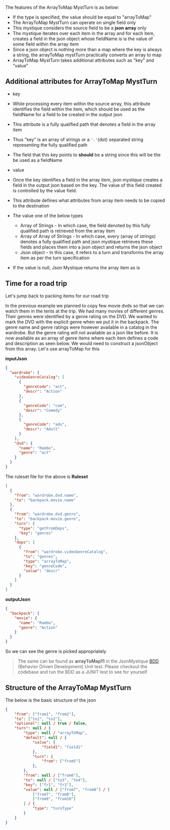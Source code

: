 The features of the ArrayToMap MystTurn is as below:

* If the type is specified, the value should be equal to "arrayToMap"
* The ArrayToMap MystTurn can operate on single field only
* This mystique considers the source field to be a **json array** only
* The mystique iterates over each item in the array and for each item, creates a field in the json object whose fieldName is is the value of some field within the array item
* Since a json object is nothing more than a map where the key is always a string, the arrayToMap mystTurn practically converts an array to map
* ArrayToMap MystTurn takes additional attributes such as "key" and "value"

## Additional attributes for ArrayToMap MystTurn

* key
 * While processing every item within the source array, this attribute identifies the field within the item, which should be used as the fieldName for a field to be created in the output json
 * This attribute is a fully qualified path that denotes a field in the array item
 * Thus "key" is an array of strings or a `'.'`(dot) separated string representing the fully qualified path
 * The field that this key points to **should** be a string since this will be the be used as a fieldName

* value
 * Once the key identifies a field in the array item, json mystique creates a field in the output json based on the key. The value of this field created is controlled by the value field.
 * This attribute defines what attributes from array item needs to be copied to the destination
 * The value one of the below types
    * Array of Strings - In which case, the field denoted by this fully qualified path is retrieved from the array item
    * Array of Array of Strings - In which case, every (array of strings) denotes a fully qualified path and json mystique retrieves these fields and places them into a json object and returns the json object
    * Json object - In this case, it refers to a turn and transforms the array item as per the turn specification
 * If the value is null, Json Mystique returns the array item as is

## Time for a road trip 
Let's jump back to packing items for our road trip

In the previous example we planned to copy few movie dvds so that we can watch them in the tents at the trip. We had many movies of different genres. Their genres were identified by a genre rating on the DVD. We wanted to mark the DVD with the explicit genre when we put it in the backpack. The genre name and genre ratings were however available in a catalog in the wardrobe. But the genre rating will not available as a json like before. It is now available as an array of genre items where each item defines a code and description as seen below. We would need to construct a jsonObject from this array. Let's use arrayToMap for this

**inputJson**
```json
{
  "wardrobe": {
    "videoGenreCatalog": [
      {
        "genreCode": "act",
        "descr": "Action"
      },
      {
        "genreCode": "com",
        "descr": "Comedy"
      },
      {
        "genreCode": "adu",
        "descr": "Adult"
      }
    ],
    "dvd": {
      "name": "Rambo",
      "genre": "act"
    }
  }
}
```


The ruleset file for the above is
**Ruleset**
```json
[
  {
    "from": "wardrobe.dvd.name",
    "to": "backpack.movie.name"
  },
  {
    "from": "wardrobe.dvd.genre",
    "to": "backpack.movie.genre",
    "turn": {
      "type": "getFromDeps",
      "key": "genres"
    },
    "deps": [
      {
        "from": "wardrobe.videoGenreCatalog",
        "to": "genres",
        "type": "arrayToMap",
        "key": "genreCode",
        "value": "descr"
      }
    ]
  }
]
```

**outputJson**
```json
{
  "backpack": {
    "movie": {
      "name": "Rambo",
      "genre": "Action"
    }
  }
}
```

So we can see the genre is picked appropriately

> The same can be found as **arrayToMap11** in the JsonMystique [BDD](../json-mystique-libs/json-mystique/src/test/java/com/balajeetm/mystique/core/JsonMystiquePositiveBDD.java) (Behavior Driven Development) Unit test. Please checkout the codebase and run the BDD as a JUNIT test to see for yourself

## Structure of the ArrayToMap MystTurn

The below is the basic structure of the json

```json
{
	"from": ["from1", "from2"],
	"to": ["to1", "to2"],
	"optional": null / true / false,
	"turn": null / {
		"type": null / "arrayToMap",
		"default": null / {
			"value": {
				"field1": "field1"
			},
			"turn": {
				"from": ["from5"]
			},
		},
		"from": null / ["from6"],
		"to": null / ["to3", "to4"],
		"key": ["fr1", "fr2"],
		"value": null / ["from7", "from8"] / [
			["from7", "from8"],
			["from9", "from10"]
		] / {
			"type": "turnType"
		}
	}
}
```